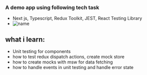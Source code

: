 ### A demo app using following tech task

- Next js, Typescript, Redux Toolkit, JEST, React Testing Library
- ![name](https://img.shields.io/badge/abhisek-mishra)

## what i learn:

- Unit testing for components
- how to test redux dispatch actions, create mock store
- how to create mocks with msw for data fetching
- how to handle events in unit testing and handle error state
